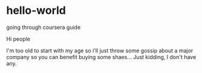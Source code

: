 # hello-world
going through coursera guide

Hi people

I'm too old to start with my age so i'll just throw some gossip about a major company so you can benefit buying some shaes...
Just kidding, I don't have any.
